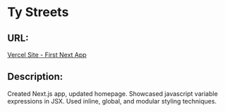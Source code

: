 # Ty Streets

## URL:

[Vercel Site - First Next App](https://n317-first-next-app.vercel.app/)

## Description:

Created Next.js app, updated homepage. Showcased javascript variable expressions in JSX. Used inline, global, and modular styling techniques.
